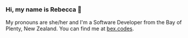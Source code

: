 ### Hi, my name is Rebecca 👋

My pronouns are she/her and I'm a Software Developer from the Bay of Plenty, New Zealand. You can find me at [bex.codes](https://bex.codes/).
